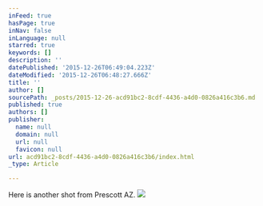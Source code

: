 ```yaml
---
inFeed: true
hasPage: true
inNav: false
inLanguage: null
starred: true
keywords: []
description: ''
datePublished: '2015-12-26T06:49:04.223Z'
dateModified: '2015-12-26T06:48:27.666Z'
title: ''
author: []
sourcePath: _posts/2015-12-26-acd91bc2-8cdf-4436-a4d0-0826a416c3b6.md
published: true
authors: []
publisher:
  name: null
  domain: null
  url: null
  favicon: null
url: acd91bc2-8cdf-4436-a4d0-0826a416c3b6/index.html
_type: Article

---
```

Here is another shot from Prescott AZ.
![](https://the-grid-user-content.s3-us-west-2.amazonaws.com/0153e1fe-5e95-4763-81b2-bcc642631b55.jpg)